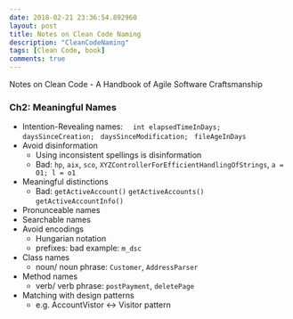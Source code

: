 ```yaml
---
date: 2018-02-21 23:36:54.892960
layout: post
title: Notes on Clean Code Naming
description: "CleanCodeNaming"
tags: [Clean Code, book]
comments: true
---
```

Notes on Clean Code - A Handbook of Agile Software Craftsmanship

### Ch2: Meaningful Names
* Intention-Revealing names:
`   int elapsedTimeInDays; `
   `daysSinceCreation; `
   `daysSinceModification; `
   `fileAgeInDays`
* Avoid disinformation
  - Using inconsistent spellings is disinformation
  - Bad: `hp`, `aix`, `sco`, `XYZControllerForEfficientHandlingOfStrings`, `a = O1; l = o1`
* Meaningful distinctions
  - Bad: 
  `getActiveAccount()`
  `getActiveAccounts()`
  `getActiveAccountInfo()`
* Pronunceable names
* Searchable names
* Avoid encodings
  - Hungarian notation 
  - prefixes: bad example: `m_dsc`
* Class names
  - noun/ noun phrase: `Customer`, `AddressParser`
* Method names
  - verb/ verb phrase: `postPayment`, `deletePage`
* Matching with design patterns
  - e.g. AccountVistor <-> Visitor pattern
